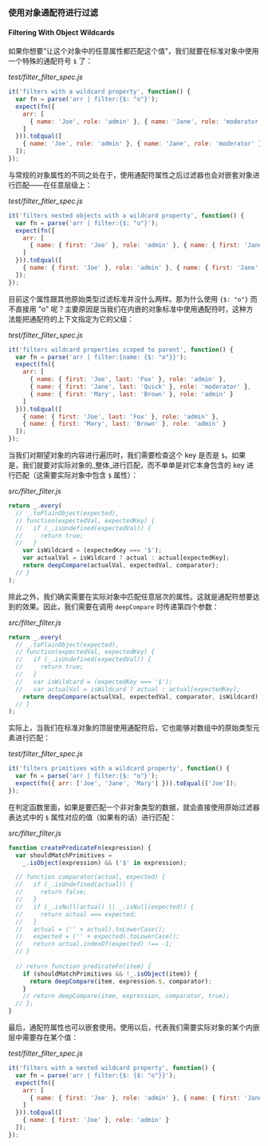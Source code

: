 ### 使用对象通配符进行过滤
#### Filtering With Object Wildcards

如果你想要“让这个对象中的任意属性都匹配这个值”，我们就要在标准对象中使用一个特殊的通配符号 `$` 了：

_test/filter_filter_spec.js_

```js
it('filters with a wildcard property', function() {
  var fn = parse('arr | filter:{$: "o"}');
  expect(fn({
    arr: [
      { name: 'Joe', role: 'admin' }, { name: 'Jane', role: 'moderator' }, { name: 'Mary', role: 'admin' }
    ]
  })).toEqual([
    { name: 'Joe', role: 'admin' }, { name: 'Jane', role: 'moderator' }
  ]);
});
```

与常规的对象属性的不同之处在于，使用通配符属性之后过滤器也会对嵌套对象进行匹配——在任意层级上：

_test/filter_fitler_spec.js_

```js
it('filters nested objects with a wildcard property', function() {
  var fn = parse('arr | filter:{$: "o"}');
  expect(fn({
    arr: [
      { name: { first: 'Joe' }, role: 'admin' }, { name: { first: 'Jane' }, role: 'moderator' }, { name: { first: 'Mary' }, role: 'admin' }
    ]
  })).toEqual([
    { name: { first: 'Joe' }, role: 'admin' }, { name: { first: 'Jane' }, role: 'moderator' }
  ]);
});
```

目前这个属性跟其他原始类型过滤标准并没什么两样。那为什么使用 `{$: "o"}` 而不直接用 "o" 呢？主要原因是当我们在内嵌的对象标准中使用通配符时，这种方法能把通配符的上下文指定为它的父级：

_test/filter_filter_spec.js_

```js
it('filters wildcard properties scoped to parent', function() {
  var fn = parse('arr | filter:{name: {$: "o"}}');
  expect(fn({
    arr: [
      { name: { first: 'Joe', last: 'Fox' }, role: 'admin' },
      { name: { first: 'Jane', last: 'Quick' }, role: 'moderator' },
      { name: { first: 'Mary', last: 'Brown' }, role: 'admin' }
    ]
  })).toEqual([
    { name: { first: 'Joe', last: 'Fox' }, role: 'admin' },
    { name: { first: 'Mary', last: 'Brown' }, role: 'admin' }
  ]);
});
```

当我们对期望对象的内容进行遍历时，我们需要检查这个 key 是否是 `$`。如果是，我们就要对实际对象的_整体_进行匹配，而不单单是对它本身包含的 key 进行匹配（这需要实际对象中包含 `$` 属性）：

_src/filter_filter.js_

```js
return _.every(
  // _.toPlainObject(expected),
  // function(expectedVal, expectedKey) {
  //   if (_.isUndefined(expectedVal)) {
  //     return true;
  //   }
    var isWildcard = (expectedKey === '$');
    var actualVal = isWildcard ? actual : actual[expectedKey];
    return deepCompare(actualVal, expectedVal, comparator);
  // }
);
```

除此之外，我们确实需要在实际对象中匹配任意层次的属性。这就是通配符想要达到的效果。因此，我们需要在调用 `deepCompare` 时传递第四个参数：

_src/filter_filter.js_

```js
return _.every(
  // _.toPlainObject(expected),
  // function(expectedVal, expectedKey) {
  //   if (_.isUndefined(expectedVal)) {
  //     return true;
  //   }
  //   var isWildcard = (expectedKey === '$');
  //   var actualVal = isWildcard ? actual : actual[expectedKey];
    return deepCompare(actualVal, expectedVal, comparator, isWildcard);
  // }
);
```

实际上，当我们在标准对象的顶层使用通配符后，它也能够对数组中的原始类型元素进行匹配：

_test/filter_filter_spec.js_

```js
it('filters primitives with a wildcard property', function() {
  var fn = parse('arr | filter:{$: "o"}');
  expect(fn({ arr: ['Joe', 'Jane', 'Mary'] })).toEqual(['Joe']);
});
```

在判定函数里面，如果是要匹配一个非对象类型的数据，就会直接使用原始过滤器表达式中的 `$` 属性对应的值（如果有的话）进行匹配：

_src/filter_filter.js_

```js
function createPredicateFn(expression) {
  var shouldMatchPrimitives =
    _.isObject(expression) && ('$' in expression);

  // function comparator(actual, expected) {
  //   if (_.isUndefined(actual)) {
  //     return false;
  //   }
  //   if (_.isNull(actual) || _.isNull(expected)) {
  //     return actual === expected;
  //   }
  //   actual = ('' + actual).toLowerCase();
  //   expected = ('' + expected).toLowerCase();
  //   return actual.indexOf(expected) !== -1;
  // }
  
  // return function predicateFn(item) {
    if (shouldMatchPrimitives && !_.isObject(item)) {
      return deepCompare(item, expression.$, comparator);
    }
    // return deepCompare(item, expression, comparator, true);
  // };
}
````

最后，通配符属性也可以嵌套使用。使用以后，代表我们需要实际对象的某个内嵌层中需要存在某个值：

_test/filter_filter_spec.js_

```js
it('filters with a nested wildcard property', function() {
  var fn = parse('arr | filter:{$: {$: "o"}}');
  expect(fn({
    arr: [
      { name: { first: 'Joe' }, role: 'admin' }, { name: { first: 'Jane' }, role: 'moderator' }, { name: { first: 'Mary' }, role: 'admin' }
    ]
  })).toEqual([
    { name: { first: 'Joe' }, role: 'admin' }
  ]);
});
```